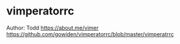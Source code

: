 # vimperatorrc
Author: Todd <https://about.me/vimer> <br>
https://github.com/gowiden/vimperatorrc/blob/master/vimperatrrc

